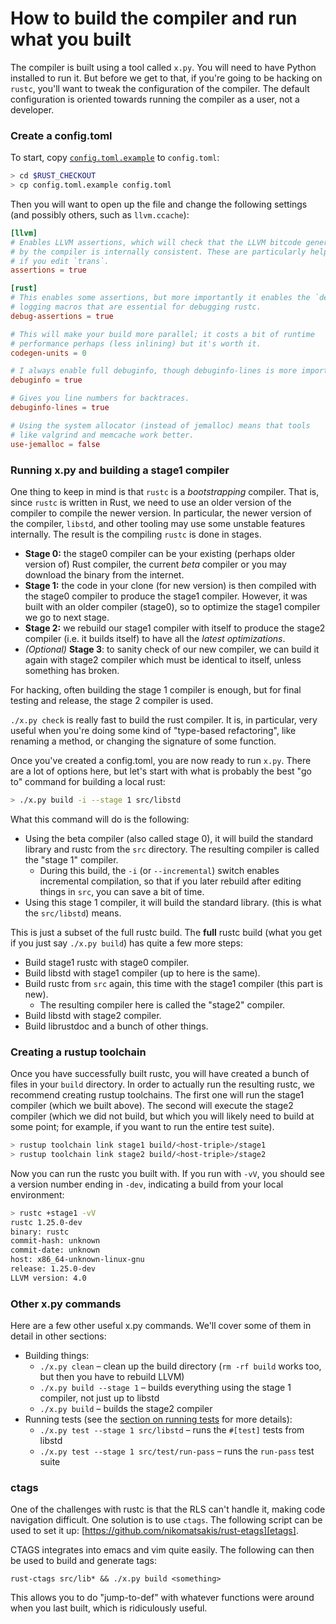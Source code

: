 # How to build the compiler and run what you built

The compiler is built using a tool called `x.py`. You will need to
have Python installed to run it. But before we get to that, if you're going to
be hacking on `rustc`, you'll want to tweak the configuration of the compiler.
The default configuration is oriented towards running the compiler as a user,
not a developer.

### Create a config.toml

To start, copy [`config.toml.example`] to `config.toml`:

[`config.toml.example`]: https://github.com/rust-lang/rust/blob/master/config.toml.example

```bash
> cd $RUST_CHECKOUT
> cp config.toml.example config.toml
```

Then you will want to open up the file and change the following
settings (and possibly others, such as `llvm.ccache`):

```toml
[llvm]
# Enables LLVM assertions, which will check that the LLVM bitcode generated
# by the compiler is internally consistent. These are particularly helpful
# if you edit `trans`.
assertions = true

[rust]
# This enables some assertions, but more importantly it enables the `debug!`
# logging macros that are essential for debugging rustc.
debug-assertions = true

# This will make your build more parallel; it costs a bit of runtime
# performance perhaps (less inlining) but it's worth it.
codegen-units = 0

# I always enable full debuginfo, though debuginfo-lines is more important.
debuginfo = true

# Gives you line numbers for backtraces.
debuginfo-lines = true

# Using the system allocator (instead of jemalloc) means that tools
# like valgrind and memcache work better.
use-jemalloc = false
```

### Running x.py and building a stage1 compiler

One thing to keep in mind is that `rustc` is a _bootstrapping_ compiler. That
is, since `rustc` is written in Rust, we need to use an older version of the
compiler to compile the newer version. In particular, the newer version of the
compiler, `libstd`, and other tooling may use some unstable features
internally. The result is the compiling `rustc` is done in stages.

- **Stage 0:** the stage0 compiler can be your existing
  (perhaps older version of)
  Rust compiler, the current _beta_ compiler or you may download the binary
  from the internet.
- **Stage 1:** the code in your clone (for new version)
  is then compiled with the stage0
  compiler to produce the stage1 compiler.
  However, it was built with an older compiler (stage0),
  so to optimize the stage1 compiler we go to next stage.
- **Stage 2:** we rebuild our stage1 compiler with itself
  to produce the stage2 compiler (i.e. it builds
  itself) to have all the _latest optimizations_.
- _(Optional)_ **Stage 3**: to sanity check of our new compiler,
  we can build it again
  with stage2 compiler which must be identical to itself,
  unless something has broken.

For hacking, often building the stage 1 compiler is enough, but for
final testing and release, the stage 2 compiler is used.

`./x.py check` is really fast to build the rust compiler.
It is, in particular, very useful when you're doing some kind of
"type-based refactoring", like renaming a method, or changing the
signature of some function.

Once you've created a config.toml, you are now ready to run
`x.py`. There are a lot of options here, but let's start with what is
probably the best "go to" command for building a local rust:

```bash
> ./x.py build -i --stage 1 src/libstd
```

What this command will do is the following:

- Using the beta compiler (also called stage 0), it will build the
  standard library and rustc from the `src` directory. The resulting
  compiler is called the "stage 1" compiler.
  - During this build, the `-i` (or `--incremental`) switch enables incremental
    compilation, so that if you later rebuild after editing things in
    `src`, you can save a bit of time.
- Using this stage 1 compiler, it will build the standard library.
  (this is what the `src/libstd`) means.

This is just a subset of the full rustc build. The **full** rustc build
(what you get if you just say `./x.py build`) has quite a few more steps:

- Build stage1 rustc with stage0 compiler.
- Build libstd with stage1 compiler (up to here is the same).
- Build rustc from `src` again, this time with the stage1 compiler
  (this part is new).
  - The resulting compiler here is called the "stage2" compiler.
- Build libstd with stage2 compiler.
- Build librustdoc and a bunch of other things.

### Creating a rustup toolchain

Once you have successfully built rustc, you will have created a bunch
of files in your `build` directory. In order to actually run the
resulting rustc, we recommend creating rustup toolchains. The first
one will run the stage1 compiler (which we built above). The second
will execute the stage2 compiler (which we did not build, but which
you will likely need to build at some point; for example, if you want
to run the entire test suite).

```bash
> rustup toolchain link stage1 build/<host-triple>/stage1
> rustup toolchain link stage2 build/<host-triple>/stage2
```

Now you can run the rustc you built with. If you run with `-vV`, you
should see a version number ending in `-dev`, indicating a build from
your local environment:

```bash
> rustc +stage1 -vV
rustc 1.25.0-dev
binary: rustc
commit-hash: unknown
commit-date: unknown
host: x86_64-unknown-linux-gnu
release: 1.25.0-dev
LLVM version: 4.0
```

### Other x.py commands

Here are a few other useful x.py commands. We'll cover some of them in detail
in other sections:

- Building things:
  - `./x.py clean` – clean up the build directory (`rm -rf build` works too,
    but then you have to rebuild LLVM)
  - `./x.py build --stage 1` – builds everything using the stage 1 compiler,
    not just up to libstd
  - `./x.py build` – builds the stage2 compiler
- Running tests (see the [section on running tests](./tests/running.html) for
  more details):
  - `./x.py test --stage 1 src/libstd` – runs the `#[test]` tests from libstd
  - `./x.py test --stage 1 src/test/run-pass` – runs the `run-pass` test suite

### ctags

One of the challenges with rustc is that the RLS can't handle it, making code
navigation difficult. One solution is to use `ctags`. The following script can
be used to set it up: [https://github.com/nikomatsakis/rust-etags][etags].

CTAGS integrates into emacs and vim quite easily. The following can then be
used to build and generate tags:

```
rust-ctags src/lib* && ./x.py build <something>
```

This allows you to do "jump-to-def" with whatever functions were around when
you last built, which is ridiculously useful.

[etags]: https://github.com/nikomatsakis/rust-etags
